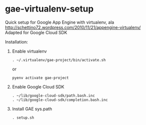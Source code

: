 gae-virtualenv-setup
====================

Quick setup for Google App Engine with virtualenv, ala http://schettino72.wordpress.com/2010/11/21/appengine-virtualenv/
Adapted for Google Cloud SDK

Installation:
1. Enable virtualenv
    ```
    . ~/.virtualenv/gae-project/bin/activate.sh
    ```
    or
    ```
    pyenv activate gae-project
    ```
2. Enable Google Cloud SDK
    ```
    . ~/lib/google-cloud-sdk/path.bash.inc
    . ~/lib/google-cloud-sdk/completion.bash.inc
    ```
3. Install GAE sys.path
    ```
    . setup.sh
    ```

